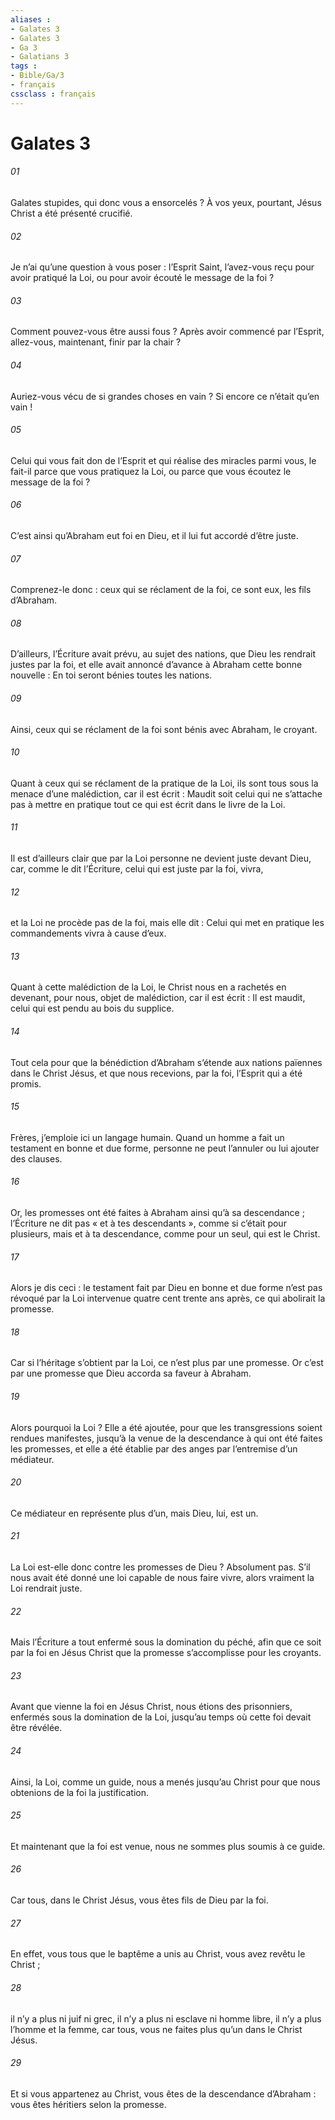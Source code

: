 ```yaml
---
aliases : 
- Galates 3
- Galates 3
- Ga 3
- Galatians 3
tags : 
- Bible/Ga/3
- français
cssclass : français
---
```


# Galates 3

###### 01
Galates stupides, qui donc vous a ensorcelés ? À vos yeux, pourtant, Jésus Christ a été présenté crucifié.
###### 02
Je n’ai qu’une question à vous poser : l’Esprit Saint, l’avez-vous reçu pour avoir pratiqué la Loi, ou pour avoir écouté le message de la foi ?
###### 03
Comment pouvez-vous être aussi fous ? Après avoir commencé par l’Esprit, allez-vous, maintenant, finir par la chair ?
###### 04
Auriez-vous vécu de si grandes choses en vain ? Si encore ce n’était qu’en vain !
###### 05
Celui qui vous fait don de l’Esprit et qui réalise des miracles parmi vous, le fait-il parce que vous pratiquez la Loi, ou parce que vous écoutez le message de la foi ?
###### 06
C’est ainsi qu’Abraham eut foi en Dieu, et il lui fut accordé d’être juste.
###### 07
Comprenez-le donc : ceux qui se réclament de la foi, ce sont eux, les fils d’Abraham.
###### 08
D’ailleurs, l’Écriture avait prévu, au sujet des nations, que Dieu les rendrait justes par la foi, et elle avait annoncé d’avance à Abraham cette bonne nouvelle : En toi seront bénies toutes les nations.
###### 09
Ainsi, ceux qui se réclament de la foi sont bénis avec Abraham, le croyant.
###### 10
Quant à ceux qui se réclament de la pratique de la Loi, ils sont tous sous la menace d’une malédiction, car il est écrit : Maudit soit celui qui ne s’attache pas à mettre en pratique tout ce qui est écrit dans le livre de la Loi.
###### 11
Il est d’ailleurs clair que par la Loi personne ne devient juste devant Dieu, car, comme le dit l’Écriture, celui qui est juste par la foi, vivra,
###### 12
et la Loi ne procède pas de la foi, mais elle dit : Celui qui met en pratique les commandements vivra à cause d’eux.
###### 13
Quant à cette malédiction de la Loi, le Christ nous en a rachetés en devenant, pour nous, objet de malédiction, car il est écrit : Il est maudit, celui qui est pendu au bois du supplice.
###### 14
Tout cela pour que la bénédiction d’Abraham s’étende aux nations païennes dans le Christ Jésus, et que nous recevions, par la foi, l’Esprit qui a été promis.
###### 15
Frères, j’emploie ici un langage humain. Quand un homme a fait un testament en bonne et due forme, personne ne peut l’annuler ou lui ajouter des clauses.
###### 16
Or, les promesses ont été faites à Abraham ainsi qu’à sa descendance ; l’Écriture ne dit pas « et à tes descendants », comme si c’était pour plusieurs, mais et à ta descendance, comme pour un seul, qui est le Christ.
###### 17
Alors je dis ceci : le testament fait par Dieu en bonne et due forme n’est pas révoqué par la Loi intervenue quatre cent trente ans après, ce qui abolirait la promesse.
###### 18
Car si l’héritage s’obtient par la Loi, ce n’est plus par une promesse. Or c’est par une promesse que Dieu accorda sa faveur à Abraham.
###### 19
Alors pourquoi la Loi ? Elle a été ajoutée, pour que les transgressions soient rendues manifestes, jusqu’à la venue de la descendance à qui ont été faites les promesses, et elle a été établie par des anges par l’entremise d’un médiateur.
###### 20
Ce médiateur en représente plus d’un, mais Dieu, lui, est un.
###### 21
La Loi est-elle donc contre les promesses de Dieu ? Absolument pas. S’il nous avait été donné une loi capable de nous faire vivre, alors vraiment la Loi rendrait juste.
###### 22
Mais l’Écriture a tout enfermé sous la domination du péché, afin que ce soit par la foi en Jésus Christ que la promesse s’accomplisse pour les croyants.
###### 23
Avant que vienne la foi en Jésus Christ, nous étions des prisonniers, enfermés sous la domination de la Loi, jusqu’au temps où cette foi devait être révélée.
###### 24
Ainsi, la Loi, comme un guide, nous a menés jusqu’au Christ pour que nous obtenions de la foi la justification.
###### 25
Et maintenant que la foi est venue, nous ne sommes plus soumis à ce guide.
###### 26
Car tous, dans le Christ Jésus, vous êtes fils de Dieu par la foi.
###### 27
En effet, vous tous que le baptême a unis au Christ, vous avez revêtu le Christ ;
###### 28
il n’y a plus ni juif ni grec, il n’y a plus ni esclave ni homme libre, il n’y a plus l’homme et la femme, car tous, vous ne faites plus qu’un dans le Christ Jésus.
###### 29
Et si vous appartenez au Christ, vous êtes de la descendance d’Abraham : vous êtes héritiers selon la promesse.
